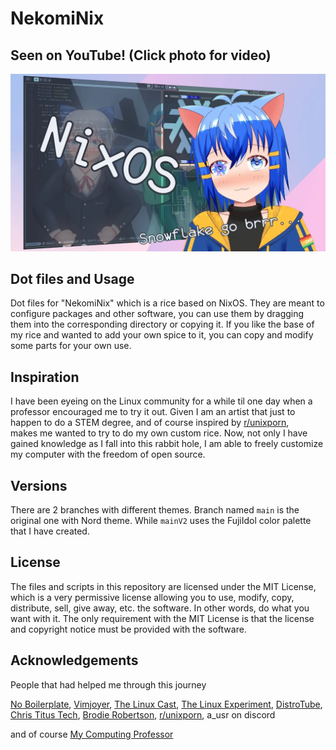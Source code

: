 # NekomiNix

## Seen on YouTube! (Click photo for video)

[![Thumbnail](assets/thumbnail.png)](https://www.youtube.com/watch?v=N8xxCHe0g3s)

## Dot files and Usage

Dot files for "NekomiNix" which is a rice based on NixOS. 
They are meant to configure packages and other software, you can use them by dragging them into the corresponding directory or copying it. 
If you like the base of my rice and wanted to add your own spice to it, you can copy and modify some parts for your own use.

## Inspiration

I have been eyeing on the Linux community for a while til one day when a professor encouraged me to try it out.
Given I am an artist that just to happen to do a STEM degree, and of course inspired by [r/unixporn](https://www.reddit.com/r/unixporn/), \
makes me wanted to try to do my own custom rice.
Now, not only I have gained knowledge as I fall into this rabbit hole, I am able to freely customize my computer with the freedom of open source.

## Versions

There are 2 branches with different themes. Branch named `main` is the original one with Nord theme. While `mainV2` uses the FujiIdol color palette that I have created.

## License

The files and scripts in this repository are licensed under the MIT License, 
which is a very permissive license allowing you to use, modify, copy, distribute, sell, give away, etc. 
the software. In other words, do what you want with it. The only requirement with the MIT License is that the license and copyright notice must be provided with the software.

## Acknowledgements

People that had helped me through this journey

[No Boilerplate](https://www.youtube.com/@NoBoilerplate),
[Vimjoyer](https://www.youtube.com/@vimjoyer),
[The Linux Cast](https://www.youtube.com/@TheLinuxCast),
[The Linux Experiment](https://www.youtube.com/@TheLinuxEXP),
[DistroTube](https://www.youtube.com/@DistroTube),
[Chris Titus Tech](https://www.youtube.com/@ChrisTitusTech),
[Brodie Robertson](https://www.youtube.com/@BrodieRobertson),
[r/unixporn](https://www.reddit.com/r/unixporn/),
a_usr on discord

and of course
[My Computing Professor](https://profiles.imperial.ac.uk/c.cantwell)
